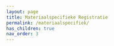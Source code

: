 ```yaml
---
layout: page
title: Materiaalspecifieke Registratie
permalink: /materiaalspecifiek/
has_children: true
nav_order: 3
---
```

